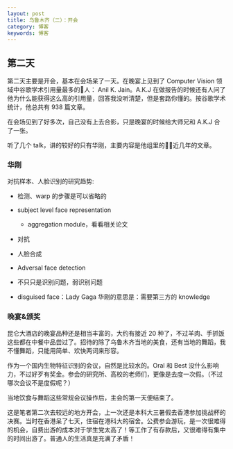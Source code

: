 ```yaml
---
layout: post
title: 乌鲁木齐（二）：开会
category: 博客
keywords: 博客
---
```


## 第二天
第二天主要是开会，基本在会场呆了一天。在晚宴上见到了 Computer Vision 领域中谷歌学术引用量最多的人：
Anil K. Jain。A.K.J 在做报告的时候还有人问了他为什么能获得这么高的引用量，回答我没听清楚，但是套路你懂的。按谷歌学术统计，他总共有 938 篇文章。

在会场见到了好多次，自己没有上去合影，只是晚宴的时候给大师兄和 A.K.J 合了一张。

听了几个 talk，讲的较好的只有华刚，主要内容是他组里的近几年的文章。
### 华刚
对抗样本、人脸识别的研究趋势:

 - 检测、warp 的步骤是可以省略的

 - subject level face representation
    - aggregation module，看看相关论文

 - 对抗

 - 人脸合成
 
 - Adversal face detection

 - 不只只是识别问题，弱识别问题

 - disguised face：Lady Gaga  华刚的意思是：需要第三方的 knowledge

<!-- 华刚关于 anti-spoof 的看法是：更多的应该从 camera-sensor 上入手。rgb 的信息不是 final solution。 -->

### 晚宴&颁奖
昆仑大酒店的晚宴品种还是相当丰富的，大约有接近 20 种了，不过羊肉、手抓饭这些都在中餐中品尝过了。招待的除了乌鲁木齐当地的美食，还有当地的舞蹈，我不懂舞蹈，只能用简单、欢快两词来形容。

作为一个国内生物特征识别的会议，自然是比较水的。Oral 和 Best 没什么影响力，不过好歹有奖金。参会的研究所、高校的老师们，更像是去度一次假。（不过哪次会议不是度假呢？）

当地饮食与舞蹈这些常规会议操作后，主会的第一天便结束了。

这是笔者第二次去较远的地方开会，上一次还是本科大三暑假去香港参加挑战杯的决赛。当时在香港呆了七天，住宿在港科大的宿舍。公费参会游玩，是一次很难得的机会，自费出游的成本对于学生党太高了！等工作了有存款后，又很难得有集中的时间出游了。普通人的生活真是充满了矛盾！
